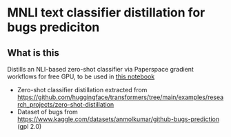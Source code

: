 # MNLI text classifier distillation for bugs prediciton

## What is this

Distills an NLI-based zero-shot classifier via Paperspace gradient workflows for free GPU, to be used in [this notebook](https://www.kaggle.com/code/antoinemacia/zero-shot-classifier-for-bug-analysis/edit)

- Zero-shot classifier distillation extracted from https://github.com/huggingface/transformers/tree/main/examples/research_projects/zero-shot-distillation
- Dataset of bugs from https://www.kaggle.com/datasets/anmolkumar/github-bugs-prediction (gpl 2.0)
